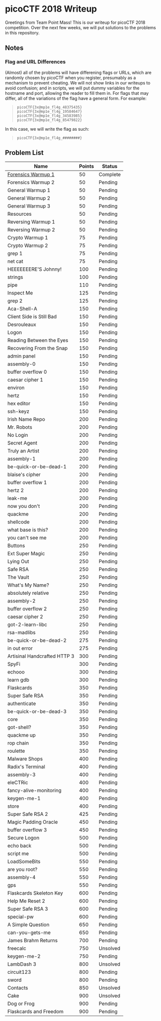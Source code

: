 # picoCTF 2018 Writeup
Greetings from Team Point Mass!
This is our writeup for picoCTF 2018 competition. Over the next few weeks, we will put solutions to the problems in this repository.

## Notes
### Flag and URL Differences
(Almost) all of the problems will have differening flags or URLs, which are randomly chosen by picoCTF when you register, presumably as a mechanism to prevent cheating. We will not show links in our writeups to avoid confusion; and in scripts, we will put dummy variables for the hostname and port, allowing the reader to fill them in. For flags that may differ, all of the variations of the flag have a general form. For example:

> `picoCTF{3x@mp1e_fl4g_48375435}`  
> `picoCTF{3x@mp1e_fl4g_19584647}`  
> `picoCTF{3x@mp1e_fl4g_34583985}`  
> `picoCTF{3x@mp1e_fl4g_85479822}`

In this case, we will write the flag as such:

> `picoCTF{3x@mp1e_fl4g_########}`

## Problem List

Name | Points | Status
--- | --- | ---
[Forensics Warmup 1](problems/forensics-warmup-1/forensics-warmup-1.md) | 50 | Complete
Forensics Warmup 2 | 50 | Pending
General Warmup 1 | 50 | Pending
General Warmup 2 | 50 | Pending
General Warmup 3 | 50 | Pending
Resources | 50 | Pending
Reversing Warmup 1 | 50 | Pending
Reversing Warmup 2 | 50 | Pending
Crypto Warmup 1 | 75 | Pending
Crypto Warmup 2 | 75 | Pending
grep 1 | 75 | Pending
net cat | 75 | Pending
HEEEEEEERE'S Johnny! | 100 | Pending
strings | 100 | Pending
pipe | 110 | Pending
Inspect Me | 125 | Pending
grep 2 | 125 | Pending
Aca-Shell-A | 150 | Pending
Client Side is Still Bad | 150 | Pending
Desrouleaux | 150 | Pending
Logon | 150 | Pending
Reading Between the Eyes | 150 | Pending
Recovering From the Snap | 150 | Pending
admin panel | 150 | Pending
assembly-0 | 150 | Pending
buffer overflow 0 | 150 | Pending
caesar cipher 1 | 150 | Pending
environ | 150 | Pending
hertz | 150 | Pending
hex editor | 150 | Pending
ssh-keyz | 150 | Pending
Irish Name Repo | 200 | Pending
Mr. Robots | 200 | Pending
No Login | 200 | Pending
Secret Agent | 200 | Pending
Truly an Artist | 200 | Pending
assembly-1 | 200 | Pending
be-quick-or-be-dead-1 | 200 | Pending
blaise's cipher | 200 | Pending
buffer overflow 1 | 200 | Pending
hertz 2 | 200 | Pending
leak-me | 200 | Pending
now you don't | 200 | Pending
quackme | 200 | Pending
shellcode | 200 | Pending
what base is this? | 200 | Pending
you can't see me | 200 | Pending
Buttons | 250 | Pending
Ext Super Magic | 250 | Pending
Lying Out | 250 | Pending
Safe RSA | 250 | Pending
The Vault | 250 | Pending
What's My Name? | 250 | Pending
absolutely relative | 250 | Pending
assembly-2 | 250 | Pending
buffer overflow 2 | 250 | Pending
caesar cipher 2 | 250 | Pending
got-2-learn-libc | 250 | Pending
rsa-madlibs | 250 | Pending
be-quick-or-be-dead-2 | 275 | Pending
in out error | 275 | Pending
Artisinal Handcrafted HTTP 3 | 300 | Pending
SpyFi | 300 | Pending
echooo | 300 | Pending
learn gdb | 300 | Pending
Flaskcards | 350 | Pending
Super Safe RSA | 350 | Pending
authenticate | 350 | Pending
be-quick-or-be-dead-3 | 350 | Pending
core | 350 | Pending
got-shell? | 350 | Pending
quackme up | 350 | Pending
rop chain | 350 | Pending
roulette | 350 | Pending
Malware Shops | 400 | Pending
Radix's Terminal | 400 | Pending
assembly-3 | 400 | Pending
eleCTRic | 400 | Pending
fancy-alive-monitoring | 400 | Pending
keygen-me-1 | 400 | Pending
store | 400 | Pending
Super Safe RSA 2 | 425 | Pending
Magic Padding Oracle | 450 | Pending
buffer overflow 3 | 450 | Pending
Secure Logon | 500 | Pending
echo back | 500 | Pending
script me | 500 | Pending
LoadSomeBits | 550 | Pending
are you root? | 550 | Pending
assembly-4 | 550 | Pending
gps | 550 | Pending
Flaskcards Skeleton Key | 600 | Pending
Help Me Reset 2 | 600 | Pending
Super Safe RSA 3 | 600 | Pending
special-pw | 600 | Pending
A Simple Question | 650 | Pending
can-you-gets-me | 650 | Pending
James Brahm Returns | 700 | Pending
freecalc | 750 | Unsolved
keygen-me-2 | 750 | Pending
LambDash 3 | 800 | Unsolved
circuit123 | 800 | Pending
sword | 800 | Pending
Contacts | 850 | Unsolved
Cake | 900 | Unsolved
Dog or Frog | 900 | Pending
Flaskcards and Freedom | 900 | Pending


